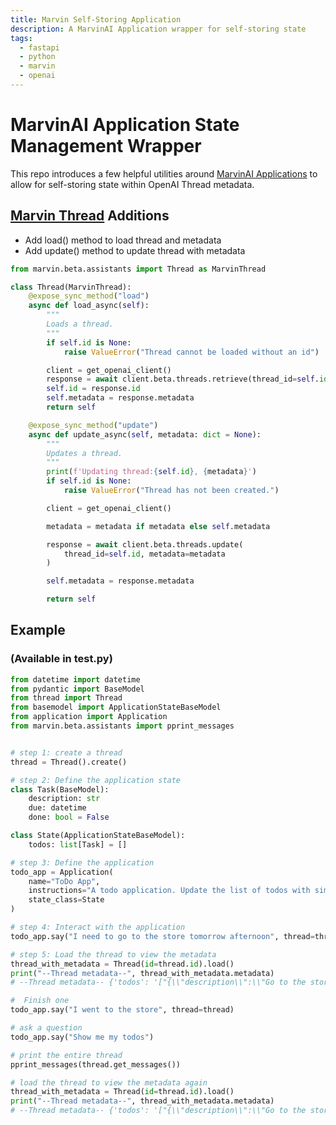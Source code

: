 ```yaml
---
title: Marvin Self-Storing Application
description: A MarvinAI Application wrapper for self-storing state
tags:
  - fastapi
  - python
  - marvin
  - openai
---
```


# MarvinAI Application State Management Wrapper

This repo introduces a few helpful utilities around [MarvinAI Applications](https://www.askmarvin.ai/docs/interactive/applications/) to allow for self-storing state within OpenAI Thread metadata.

## [Marvin Thread](https://www.askmarvin.ai/docs/interactive/assistants/#threads) Additions

- Add load() method to load thread and metadata
- Add update() method to update thread with metadata

```python
from marvin.beta.assistants import Thread as MarvinThread

class Thread(MarvinThread):
    @expose_sync_method("load")
    async def load_async(self):
        """
        Loads a thread.
        """
        if self.id is None:
            raise ValueError("Thread cannot be loaded without an id")

        client = get_openai_client()
        response = await client.beta.threads.retrieve(thread_id=self.id)
        self.id = response.id
        self.metadata = response.metadata
        return self

    @expose_sync_method("update")
    async def update_async(self, metadata: dict = None):
        """
        Updates a thread.
        """
        print(f'Updating thread:{self.id}, {metadata}')
        if self.id is None:
            raise ValueError("Thread has not been created.")

        client = get_openai_client()

        metadata = metadata if metadata else self.metadata

        response = await client.beta.threads.update(
            thread_id=self.id, metadata=metadata
        )

        self.metadata = response.metadata

        return self
```

## Example

### (Available in test.py)

```python
from datetime import datetime
from pydantic import BaseModel
from thread import Thread
from basemodel import ApplicationStateBaseModel
from application import Application
from marvin.beta.assistants import pprint_messages


# step 1: create a thread
thread = Thread().create()

# step 2: Define the application state
class Task(BaseModel):
    description: str
    due: datetime
    done: bool = False

class State(ApplicationStateBaseModel):
    todos: list[Task] = []

# step 3: Define the application
todo_app = Application(
    name="ToDo App",
    instructions="A todo application. Update the list of todos with simple tasks. Carefully manipulate state.",
    state_class=State
)

# step 4: Interact with the application
todo_app.say("I need to go to the store tomorrow afternoon", thread=thread)

# step 5: Load the thread to view the metadata
thread_with_metadata = Thread(id=thread.id).load()
print("--Thread metadata--", thread_with_metadata.metadata)
# --Thread metadata-- {'todos': '["{\\"description\\":\\"Go to the store\\",\\"due\\":\\"2024-03-20T12:00:00Z\\",\\"done\\":false}"]'}

#  Finish one
todo_app.say("I went to the store", thread=thread)

# ask a question
todo_app.say("Show me my todos")

# print the entire thread
pprint_messages(thread.get_messages())

# load the thread to view the metadata again
thread_with_metadata = Thread(id=thread.id).load()
print("--Thread metadata--", thread_with_metadata.metadata)
# --Thread metadata-- {'todos': '["{\\"description\\":\\"Go to the store\\",\\"due\\":\\"2024-03-20T12:00:00Z\\",\\"done\\":true}"]'}
```
